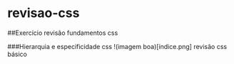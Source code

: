 # revisao-css
##Exercício revisão fundamentos css

###Hierarquia e especificidade css
!(imagem boa)[índice.png]
revisão css básico
